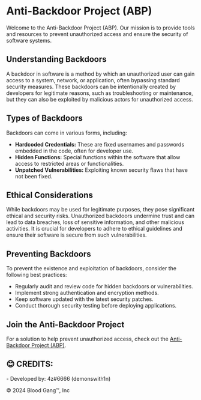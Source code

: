<!DOCTYPE html>
<html lang="en">
<head>
    <meta charset="UTF-8">
    <meta name="viewport" content="width=device-width, initial-scale=1.0">
    <title>Anti-Backdoor Project (ABP)</title>
</head>
<body>
    <h1>Anti-Backdoor Project (ABP)</h1>
    <p>
        Welcome to the Anti-Backdoor Project (ABP). Our mission is to provide tools and resources to prevent unauthorized access and ensure the security of software systems.
    </p>
    <h2>Understanding Backdoors</h2>
    <p>
        A backdoor in software is a method by which an unauthorized user can gain access to a system, network, or application, often bypassing standard security measures. These backdoors can be intentionally created by developers for legitimate reasons, such as troubleshooting or maintenance, but they can also be exploited by malicious actors for unauthorized access.
    </p>
    <h2>Types of Backdoors</h2>
    <p>
        Backdoors can come in various forms, including:
    </p>
    <ul>
        <li><strong>Hardcoded Credentials:</strong> These are fixed usernames and passwords embedded in the code, often for developer use.</li>
        <li><strong>Hidden Functions:</strong> Special functions within the software that allow access to restricted areas or functionalities.</li>
        <li><strong>Unpatched Vulnerabilities:</strong> Exploiting known security flaws that have not been fixed.</li>
    </ul>
    <h2>Ethical Considerations</h2>
    <p>
        While backdoors may be used for legitimate purposes, they pose significant ethical and security risks. Unauthorized backdoors undermine trust and can lead to data breaches, loss of sensitive information, and other malicious activities. It is crucial for developers to adhere to ethical guidelines and ensure their software is secure from such vulnerabilities.
    </p>
    <h2>Preventing Backdoors</h2>
    <p>
        To prevent the existence and exploitation of backdoors, consider the following best practices:
    </p>
    <ul>
        <li>Regularly audit and review code for hidden backdoors or vulnerabilities.</li>
        <li>Implement strong authentication and encryption methods.</li>
        <li>Keep software updated with the latest security patches.</li>
        <li>Conduct thorough security testing before deploying applications.</li>
    </ul>
    <h2>Join the Anti-Backdoor Project</h2>
    <p>
        For a solution to help prevent unauthorized access, check out the <a href="https://github.com/Blood-Gang-Inc/Anti-Backdoor/releases" target="_blank">Anti-Backdoor Project (ABP)</a>.
    </p>
    <h2>😊 CREDITS:</h2>
    <p>
        - Developed by: 4z#6666 (demonswith1n)<br>
    </p>
    <p>&copy; 2024 Blood Gang™️, Inc</p>
</body>
</html>
